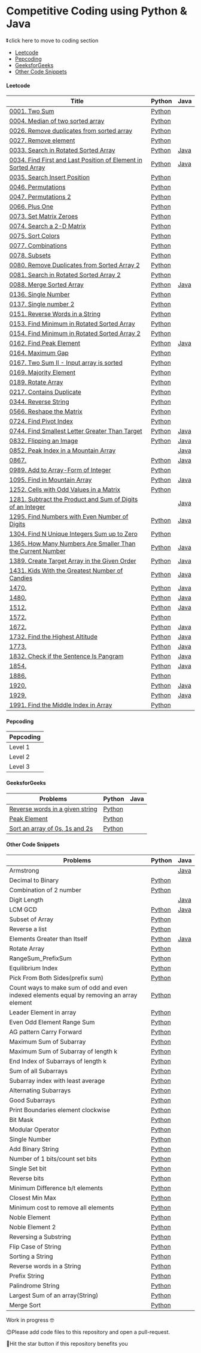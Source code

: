# Competitive Coding using Python & Java
⏬click here to move to coding section
- [Leetcode](https://github.com/yesdeepakmittal/competitive-coding#leetcode)
- [Pepcoding](https://github.com/yesdeepakmittal/competitive-coding#pepcoding)
- [GeeksforGeeks](https://github.com/yesdeepakmittal/competitive-coding#geeksforgeeks)
- [Other Code Snippets](https://github.com/yesdeepakmittal/competitive-coding#other-code-snippets)


#### Leetcode
|Title                        | Python      | Java  |
|-----------------------------|-------------|-------|
|[0001. Two Sum](https://leetcode.com/problems/two-sum/)|[Python](./Leetcode/Leet0001.py)||
|[0004. Median of two sorted array](https://leetcode.com/problems/median-of-two-sorted-arrays/)|[Python](./Leetcode/Leet0004.py)||
|[0026. Remove duplicates from sorted array](https://leetcode.com/problems/remove-duplicates-from-sorted-array/)|[Python](./Leetcode/Leet0026.py)||
|[0027. Remove element](https://leetcode.com/problems/remove-element/)|[Python](./Leetcode/Leet0027.py)||
|[0033. Search in Rotated Sorted Array](https://leetcode.com/problems/search-in-rotated-sorted-array/)|[Python](./Leetcode/Leet0033.py)|[Java](./Leetcode/Leet0033.java)|
|[0034. Find First and Last Position of Element in Sorted Array](https://leetcode.com/problems/find-first-and-last-position-of-element-in-sorted-array/)|[Python](./Leetcode/Leet0034.py)|[Java](./Leetcode/Leet0034.java)|
|[0035. Search Insert Position](https://leetcode.com/problems/search-insert-position/)|[Python](./Leetcode/Leet0035.py)||
|[0046. Permutations](https://leetcode.com/problems/permutations/)|[Python](./Leetcode/Leet0046.py)||
|[0047. Permutations 2](https://leetcode.com/problems/permutations-ii/)|[Python](./Leetcode/Leet0047.py)||
|[0066. Plus One](https://leetcode.com/problems/plus-one/)|[Python](./Leetcode/Leet0066.py)||
|[0073. Set Matrix Zeroes](https://leetcode.com/problems/set-matrix-zeroes/)|[Python](./Leetcode/Leet0073.py)||
|[0074. Search a 2-D Matrix](https://leetcode.com/problems/search-a-2d-matrix/)|[Python](./Leetcode/Leet0074.py)||
|[0075. Sort Colors](https://leetcode.com/problems/sort-colors/)|[Python](./Leetcode/Leet0075.py)||
|[0077. Combinations](https://leetcode.com/problems/combinations/)|[Python](./Leetcode/Leet0077.py)||
|[0078. Subsets](https://leetcode.com/problems/subsets/)|[Python](./Leetcode/Leet0078.py)||
|[0080. Remove Duplicates from Sorted Array 2](https://leetcode.com/problems/remove-duplicates-from-sorted-array-ii/)|[Python](./Leetcode/Leet0080.py)||
|[0081. Search in Rotated Sorted Array 2](https://leetcode.com/problems/search-in-rotated-sorted-array-ii/)|[Python](./Leetcode/Leet0081.py)||
|[0088. Merge Sorted Array](https://leetcode.com/problems/merge-sorted-array/)|[Python](./Leetcode/Leet0088.py)|[Java](./Leetcode/Leet0088.java)|
|[0136. Single Number](https://leetcode.com/problems/single-number/)|[Python](./Leetcode/Leet0136.py)||
|[0137. Single number 2](https://leetcode.com/problems/single-number-ii/)|[Python](./Leetcode/Leet0137.py)||
|[0151. Reverse Words in a String](https://leetcode.com/problems/reverse-words-in-a-string/)|[Python](./Leetcode/Leet0151.py)||
|[0153. Find Minimum in Rotated Sorted Array](https://leetcode.com/problems/find-minimum-in-rotated-sorted-array/)|[Python](./Leetcode/Leet0153.py)||
|[0154. Find Minimum in Rotated Sorted Array 2](https://leetcode.com/problems/find-minimum-in-rotated-sorted-array-ii/)|[Python](./Leetcode/Leet0154.py)||
|[0162. Find Peak Element](https://leetcode.com/problems/find-peak-element/)|[Python](./Leetcode/Leet0162.py)|[Java](./Leetcode/Leet0162.java)|
|[0164. Maximum Gap](https://leetcode.com/problems/maximum-gap/)|[Python](./Leetcode/Leet0164.py)||
|[0167. Two Sum II - Input array is sorted](https://leetcode.com/problems/two-sum-ii-input-array-is-sorted/)|[Python](./Leetcode/Leet0167.py)||
|[0169. Majority Element](https://leetcode.com/problems/majority-element/)|[Python](./Leetcode/Leet0169.py)||
|[0189. Rotate Array](https://leetcode.com/problems/rotate-array/)|[Python](./Leetcode/Leet0189.py)||
|[0217. Contains Duplicate](https://leetcode.com/problems/contains-duplicate/)|[Python](./Leetcode/Leet0217.py)||
|[0344. Reverse String](https://leetcode.com/problems/reverse-string/)|[Python](./Leetcode/Leet0344.py)||
|[0566. Reshape the Matrix](https://leetcode.com/problems/reshape-the-matrix/)|[Python](./Leetcode/Leet0566.py)||
|[0724. Find Pivot Index](https://leetcode.com/problems/find-pivot-index/)|[Python](./Leetcode/Leet0724.py)||
|[0744. Find Smallest Letter Greater Than Target](https://leetcode.com/problems/find-smallest-letter-greater-than-target/)|[Python](./Leetcode/Leet0744.py)|[Java](./Leetcode/Leet0744.java)|
|[0832. Flipping an Image](https://leetcode.com/problems/flipping-an-image/)|[Python](./Leetcode/Leet0832.py)|[Java](./Leetcode/Leet0832.java)|
|[0852. Peak Index in a Mountain Array](https://leetcode.com/problems/peak-index-in-a-mountain-array/)||[Java](./Leetcode/Leet0852.java)|
|[0867. ]()|[Python](./Leetcode/Leet0867.py)|[Java](./Leetcode/Leet0867.java)|
|[0989. Add to Array-Form of Integer](https://leetcode.com/problems/add-to-array-form-of-integer/)|[Python](./Leetcode/Leet0989.py)||
|[1095. Find in Mountain Array](https://leetcode.com/problems/find-in-mountain-array/)|[Python](./Leetcode/Leet1095.py)|[Java](./Leetcode/Leet1095.java)|
|[1252. Cells with Odd Values in a Matrix]()|[Python](./Leetcode/Leet1252.py)||
|[1281. Subtract the Product and Sum of Digits of an Integer](https://leetcode.com/problems/subtract-the-product-and-sum-of-digits-of-an-integer/)||[Java](./Leetcode/Leet0154.java)|
|[1295. Find Numbers with Even Number of Digits](https://leetcode.com/problems/find-numbers-with-even-number-of-digits/)|[Python](./Leetcode/Leet1295.py)|[Java](./Leetcode/Leet1295.java)|
|[1304. Find N Unique Integers Sum up to Zero](https://leetcode.com/problems/find-n-unique-integers-sum-up-to-zero/)|[Python](./Leetcode/Leet1304.py)||
|[1365. How Many Numbers Are Smaller Than the Current Number](https://leetcode.com/problems/how-many-numbers-are-smaller-than-the-current-number/)|[Python](./Leetcode/Leet1365.py)|[Java](./Leetcode/Leet1365.java)|
|[1389. Create Target Array in the Given Order](https://leetcode.com/problems/create-target-array-in-the-given-order/)|[Python](./Leetcode/Leet1389.py)|[Java](./Leetcode/Leet1389.java)|
|[1431. Kids With the Greatest Number of Candies](https://leetcode.com/problems/kids-with-the-greatest-number-of-candies/)|[Python](./Leetcode/Leet1431.py)|[Java](./Leetcode/Leet1431.java)|
|[1470. ]()|[Python](./Leetcode/Leet1470.py)|[Java](./Leetcode/Leet1470.java)|
|[1480. ]()|[Python](./Leetcode/Leet1480.py)|[Java](./Leetcode/Leet1480.java)|
|[1512. ]()|[Python](./Leetcode/Leet1512.py)|[Java](./Leetcode/Leet1512.java)|
|[1572. ]()|[Python](./Leetcode/Leet1572.py)||
|[1672. ]()|[Python](./Leetcode/Leet1672.py)|[Java](./Leetcode/Leet1672.java)|
|[1732. Find the Highest Altitude](https://leetcode.com/problems/find-the-highest-altitude/)|[Python](./Leetcode/Leet1732.py)|[Java](./Leetcode/Leet1732.java)|
|[1773. ]()|[Python](./Leetcode/Leet1773.py)|[Java](./Leetcode/Leet1773.java)|
|[1832. Check if the Sentence Is Pangram](https://leetcode.com/problems/check-if-the-sentence-is-pangram/)|[Python](./Leetcode/Leet1832.py)|[Java](./Leetcode/Leet1832.java)|
|[1854. ]()|[Python](./Leetcode/Leet1854.py)|[Java](./Leetcode/Leet1854.java)|
|[1886. ]()|[Python](./Leetcode/Leet1886.py)||
|[1920. ]()|[Python](./Leetcode/Leet1920.py)|[Java](./Leetcode/Leet1929.py)|
|[1929. ]()|[Python](./Leetcode/Leet1929.py)|[Java](./Leetcode/Leet1929.py)|
|[1991. Find the Middle Index in Array](https://leetcode.com/problems/find-the-middle-index-in-array/)|[Python](./Leetcode/Leet1991.py)||





#### Pepcoding

|Pepcoding|
|---------|
|Level 1   |
|Level 2   |
|Level 3   |


#### GeeksforGeeks
|         Problems                 | Python|  Java |
|----------------------------------|-------|-------|
|[Reverse words in a given string ](https://practice.geeksforgeeks.org/problems/reverse-words-in-a-given-string5459/1/?company[]=Microsoft&company[]=Microsoft&page=4&query=company[]Microsoftpage4company[]Microsoft)|[Python](./GeeksforGeeks/ReverseString.py)||
|[Peak Element](https://practice.geeksforgeeks.org/problems/peak-element/1#)|[Python](./GeeksforGeeks/PeakElement.py)||
|[Sort an array of 0s, 1s and 2s](https://practice.geeksforgeeks.org/problems/sort-an-array-of-0s-1s-and-2s4231/1#)|[Python](./GeeksforGeeks/PeakElement.py)||


#### Other Code Snippets
|         Problems                 | Python|  Java |
|----------------------------------|-------|-------|
|Armstrong                         ||[Java](./otherSnippets/Armstrong.java)|
|Decimal to Binary                 |[Python](./otherSnippets/DecimalToBinary.py)||
|Combination of 2 number           |[Python](./otherSnippets/combination2Num.py)||
|Digit Length                      ||[Java](./otherSnippets/DigitLength.java)|
|LCM GCD                           |[Python](./otherSnippets/LcmGcd.py)|[Java](./otherSnippets/LcmGcd.java)|
|Subset of Array                   |[Python](./otherSnippets/SubsetOfArray.py)||
|Reverse a list                    |[Python](./otherSnippets/reverseList.py)||
|Elements Greater than Itself      |[Python](./otherSnippets/ElementsGreaterThanItself.py)|[Java](./otherSnippets/ElementsGreaterThanItself.java)|
|Rotate Array                      |[Python](./otherSnippets/RotateArray.py)||
|RangeSum_PrefixSum                |[Python](./otherSnippets/RangeSum_PrefixSum.py)||
|Equilibrium Index                 |[Python](./otherSnippets/EquilibriumIndex.py)||
|Pick From Both Sides(prefix sum)  |[Python](./otherSnippets/PickFromBothSides.py)||
|Count ways to make sum of odd and even indexed elements equal by removing an array element|[Python](./otherSnippets/CountWays.py)||
|Leader Element in array           |[Python](./otherSnippets/Leader.py)||
|Even Odd Element Range Sum        |[Python](./otherSnippets/EvenOddRangeSum.py)||
|AG pattern Carry Forward          |[Python](./otherSnippets/AGpattern_CarryForward.py)||
|Maximum Sum of Subarray           |[Python](./otherSnippets/MaximumSumSubarray.py)||
|Maximum Sum of Subarray of length k|[Python](./otherSnippets/MaximumSumSubarrayOfLengthK.py)|| 
|End Index of Subarrays of length k|[Python](./otherSnippets/EndIndexOfArrayOfLengthK.py)|| 
|Sum of all Subarrays              |[Python](./otherSnippets/SumOfAllSubarrays.py)|| 
|Subarray index with least average |[Python](./otherSnippets/SubarrayWithLeastAverage.py)|| 
|Alternating Subarrays             |[Python](./otherSnippets/AlternatingSubarrays.py)|| 
|Good Subarrays                    |[Python](./otherSnippets/GoodSubArrays.py)||
|Print Boundaries element clockwise|[Python](./otherSnippets/PrintBoundariesElement.py)||
|Bit Mask                          |[Python](./otherSnippets/BitMask.py)||
|Modular Operator                  |[Python](./otherSnippets/modular_operator.py)||
|Single Number                     |[Python](./otherSnippets/SingleNumber.py)||
|Add Binary String                 |[Python](./otherSnippets/AddBinaryString.py)||
|Number of 1 bits/count set bits   |[Python](./otherSnippets/CountNumberOf1Bits.py)||
|Single Set bit                    |[Python](./otherSnippets/SingleSetBit.py)||
|Reverse bits                      |[Python](./otherSnippets/ReverseBit.py)||
|Minimum Difference b/t elements   |[Python](./otherSnippets/MinimumDifference.py)||
|Closest Min Max                   |[Python](./otherSnippets/ClosestMinMax.py)||
|Minimum cost to remove all elements|[Python](./otherSnippets/MinimumCost.py)||
|Noble Element                     |[Python](./otherSnippets/NobleElement.py)||
|Noble Element 2                   |[Python](./otherSnippets/NobleElement2.py)||
|Reversing a Substring             |[Python](./otherSnippets/ReversingSubString.py)||
|Flip Case of String               |[Python](./otherSnippets/FlipCaseOfString.py)||
|Sorting a String                  |[Python](./otherSnippets/SortingString.py)||
|Reverse words in a String         |[Python](./otherSnippets/ReverseWordsinString.py)||
|Prefix String                     |[Python](./otherSnippets/PrefixString.py)||
|Palindrome String                 |[Python](./otherSnippets/PalindromeString.py)||
|Largest Sum of an array(String)   |[Python](./otherSnippets/LargestNumberSumString.py)||
|Merge Sort                        |[Python](./otherSnippets/MergeSort.py)||


Work in progress 🤓

😊Please add code files to this repository and open a pull-request. 

🌟Hit the star button if this repository benefits you

